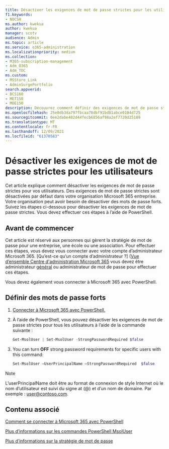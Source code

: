 ```yaml
---
title: Désactiver les exigences de mot de passe strictes pour les utilisateurs
f1.keywords:
- NOCSH
ms.author: kwekua
author: kwekua
manager: scotv
audience: Admin
ms.topic: article
ms.service: o365-administration
ms.localizationpriority: medium
ms.collection:
- M365-subscription-management
- Adm_O365
- Adm_TOC
ms.custom:
- MSStore_Link
- AdminSurgePortfolio
search.appverid:
- BCS160
- MET150
- MOE150
description: Découvrez comment définir des exigences de mot de passe strictes pour vos utilisateurs, à l’aide Windows PowerShell.
ms.openlocfilehash: 25e0db3da797fbcaa78dbf91bd81abce0104d725
ms.sourcegitcommit: 0ee2dabe402d44fecb6856af98a2ef7720d25189
ms.translationtype: MT
ms.contentlocale: fr-FR
ms.lasthandoff: 12/09/2021
ms.locfileid: "61370583"
---
```

# <a name="turn-off-strong-password-requirements-for-users"></a>Désactiver les exigences de mot de passe strictes pour les utilisateurs

Cet article explique comment désactiver les exigences de mot de passe strictes pour vos utilisateurs. Des exigences de mot de passe strictes sont désactivées par défaut dans votre organisation Microsoft 365 entreprise. Votre organisation peut avoir besoin de désactiver des mots de passe forts. Suivez les étapes ci-dessous pour désactiver les exigences de mot de passe strictes. Vous devez effectuer ces étapes à l’aide de PowerShell.

## <a name="before-you-begin"></a>Avant de commencer

Cet article est réservé aux personnes qui gèrent la stratégie de mot de passe pour une entreprise, une école ou une association. Pour effectuer ces étapes, vous devez vous connecter avec votre compte d’administrateur Microsoft 365. [Qu’est-ce qu’un compte d’administrateur ?] ([Vue d’ensemble Centre d'administration Microsoft 365](../admin-overview/admin-center-overview.md) vous devez être administrateur [général](about-admin-roles.md) ou administrateur de mot de passe pour effectuer ces étapes.

Vous devez également vous connecter à Microsoft 365 avec PowerShell.

## <a name="set-strong-passwords"></a>Définir des mots de passe forts

1. [Connecter à Microsoft 365 avec PowerShell.](/office365/enterprise/powershell/connect-to-office-365-powershell#connect-with-the-microsoft-azure-active-directory-module-for-windows-powershell)

2. À l’aide de PowerShell, vous pouvez désactiver les exigences de mot de passe strictes pour tous les utilisateurs à l’aide de la commande suivante :

    ```powershell
    Get-MsolUser | Set-MsolUser -StrongPasswordRequired $false

3. You can turn **OFF** strong password requirements for specific users with this command:

    ```powershell
    Set-MsolUser –UserPrincipalName –StrongPasswordRequired  $false
    ```

> [!NOTE]
> L’userPrincipalName doit être au format de connexion de style Internet où le nom d’utilisateur est suivi du signe at (@) et d’un nom de domaine. Par exemple : user@contoso.com.

## <a name="related-content"></a>Contenu associé

[Comment se connecter à Microsoft 365 avec PowerShell](/office365/enterprise/powershell/connect-to-office-365-powershell#connect-with-the-microsoft-azure-active-directory-module-for-windows-powershell)

[Plus d’informations sur les commandes PowerShell MsolUser](/powershell/azure/active-directory/install-adv2)

[Plus d’informations sur la stratégie de mot de passe](/azure/active-directory/authentication/concept-sspr-policy#password-policies-that-only-apply-to-cloud-user-accounts)
